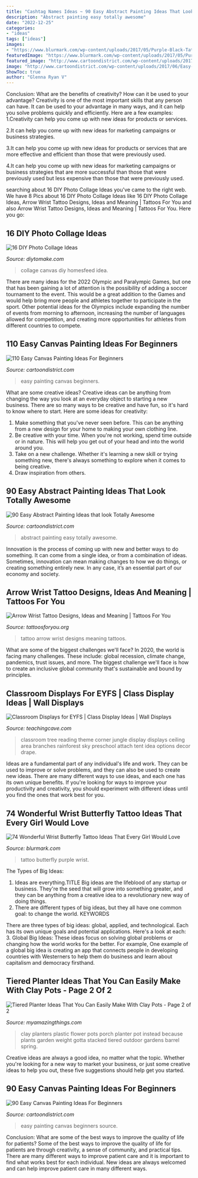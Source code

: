 ```yaml
---
title: "Cashtag Names Ideas ~ 90 Easy Abstract Painting Ideas That Look Totally Awesome"
description: "Abstract painting easy totally awesome"
date: "2022-12-25"
categories:
- "ideas"
tags: ["ideas"]
images:
- "https://www.blurmark.com/wp-content/uploads/2017/05/Purple-Black-Tattoo.jpg"
featuredImage: "https://www.blurmark.com/wp-content/uploads/2017/05/Purple-Black-Tattoo.jpg"
featured_image: "http://www.cartoondistrict.com/wp-content/uploads/2017/06/Easy-Canvas-Painting-Ideas-For-Beginners14-1.jpg"
image: "http://www.cartoondistrict.com/wp-content/uploads/2017/06/Easy-Canvas-Painting-Ideas-For-Beginners20-2.jpg"
ShowToc: true
author: "Glenna Ryan V"
---
```



Conclusion: What are the benefits of creativity? How can it be used to your advantage?
Creativity is one of the most important skills that any person can have. It can be used to your advantage in many ways, and it can help you solve problems quickly and efficiently. Here are a few examples: 
1.Creativity can help you come up with new ideas for products or services.

2.It can help you come up with new ideas for marketing campaigns or business strategies.

3.It can help you come up with new ideas for products or services that are more effective and efficient than those that were previously used.

4.It can help you come up with new ideas for marketing campaigns or business strategies that are more successful than those that were previously used but less expensive than those that were previously used.

	

		
searching about 16 DIY Photo Collage Ideas you've came to the right web. We have 8 Pics about 16 DIY Photo Collage Ideas like 16 DIY Photo Collage Ideas, Arrow Wrist Tattoo Designs, Ideas and Meaning | Tattoos For You and also Arrow Wrist Tattoo Designs, Ideas and Meaning | Tattoos For You. Here you go:
		
    
## 16 DIY Photo Collage Ideas

<img loading=lazy src="https://www.diytomake.com/wp-content/uploads/2015/10/DIY-Photo-Canvas-Collage.jpg" onerror="this.onerror=null;this.src='https://tse2.mm.bing.net/th?id=OIP.m8TI3vYpYuHwBWLG3j5kcgHaLB&amp;pid=15.1';" alt="16 DIY Photo Collage Ideas">

_Source: diytomake.com_

>collage canvas diy homesfeed idea. 

	

There are many ideas for the 2022 Olympic and Paralympic Games, but one that has been gaining a lot of attention is the possibility of adding a soccer tournament to the event. This would be a great addition to the Games and would help bring more people and athletes together to participate in the sport. Other potential ideas for the Olympics include expanding the number of events from morning to afternoon, increasing the number of languages allowed for competition, and creating more opportunities for athletes from different countries to compete.

    
## 110 Easy Canvas Painting Ideas For Beginners

<img loading=lazy src="http://www.cartoondistrict.com/wp-content/uploads/2017/06/Easy-Canvas-Painting-Ideas-For-Beginners20-2.jpg" onerror="this.onerror=null;this.src='https://tse2.mm.bing.net/th?id=OIP.vn7mkGP6XH6ZnvzPymlpnQHaKI&amp;pid=15.1';" alt="110 Easy Canvas Painting Ideas For Beginners">

_Source: cartoondistrict.com_

>easy painting canvas beginners. 

	

What are some creative ideas?
Creative ideas can be anything from changing the way you look at an everyday object to starting a new business. There are so many ways to be creative and have fun, so it's hard to know where to start. Here are some ideas for creativity: 
1. Make something that you've never seen before. This can be anything from a new design for your home to making your own clothing line. 
2. Be creative with your time. When you're not working, spend time outside or in nature. This will help you get out of your head and into the world around you. 
3. Take on a new challenge. Whether it's learning a new skill or trying something new, there's always something to explore when it comes to being creative. 
4. Draw inspiration from others.

    
## 90 Easy Abstract Painting Ideas That Look Totally Awesome

<img loading=lazy src="http://www.cartoondistrict.com/wp-content/uploads/2017/05/Easy-Abstract-Painting-Ideas28.jpg" onerror="this.onerror=null;this.src='https://tse1.mm.bing.net/th?id=OIP.aTm0lIqjMj_h72281k1EkQHaJ4&amp;pid=15.1';" alt="90 Easy Abstract Painting Ideas that look Totally Awesome">

_Source: cartoondistrict.com_

>abstract painting easy totally awesome. 

	

Innovation is the process of coming up with new and better ways to do something. It can come from a single idea, or from a combination of ideas. Sometimes, innovation can mean making changes to how we do things, or creating something entirely new. In any case, it’s an essential part of our economy and society.

    
## Arrow Wrist Tattoo Designs, Ideas And Meaning | Tattoos For You

<img loading=lazy src="https://www.tattoosforyou.org/wp-content/uploads/2017/07/Arrow-Wrist-Tattoo.jpg" onerror="this.onerror=null;this.src='https://tse2.mm.bing.net/th?id=OIP.nAbtz14jwH95QJ1Vo3D6WAHaJ3&amp;pid=15.1';" alt="Arrow Wrist Tattoo Designs, Ideas and Meaning | Tattoos For You">

_Source: tattoosforyou.org_

>tattoo arrow wrist designs meaning tattoos. 

	

What are some of the biggest challenges we'll face?
In 2020, the world is facing many challenges. These include: global recession, climate change, pandemics, trust issues, and more. The biggest challenge we'll face is how to create an inclusive global community that's sustainable and bound by principles.

    
## Classroom Displays For EYFS | Class Display Ideas | Wall Displays

<img loading=lazy src="https://www.teachingcave.com/wp-content/uploads/2013/10/tree-display.jpg" onerror="this.onerror=null;this.src='https://tse2.mm.bing.net/th?id=OIP.gomkWS2KPPK0MY3asCDkkgHaNJ&amp;pid=15.1';" alt="Classroom Displays for EYFS | Class Display Ideas | Wall Displays">

_Source: teachingcave.com_

>classroom tree reading theme corner jungle display displays ceiling area branches rainforest sky preschool attach tent idea options decor drape. 

	

Ideas are a fundamental part of any individual's life and work. They can be used to improve or solve problems, and they can also be used to create new ideas. There are many different ways to use ideas, and each one has its own unique benefits. If you're looking for ways to improve your productivity and creativity, you should experiment with different ideas until you find the ones that work best for you.

    
## 74 Wonderful Wrist Butterfly Tattoo Ideas That Every Girl Would Love

<img loading=lazy src="https://www.blurmark.com/wp-content/uploads/2017/05/Purple-Black-Tattoo.jpg" onerror="this.onerror=null;this.src='https://tse3.mm.bing.net/th?id=OIP.gYHZ50Qr0md2ln-HQI-T8wHaJ4&amp;pid=15.1';" alt="74 Wonderful Wrist Butterfly Tattoo Ideas That Every Girl Would Love">

_Source: blurmark.com_

>tattoo butterfly purple wrist. 

	

The Types of Big Ideas:
1. Ideas are everything.TITLE
Big ideas are the lifeblood of any startup or business. They're the seed that will grow into something greater, and they can be anything from a creative idea to a revolutionary new way of doing things.
2. There are different types of big ideas, but they all have one common goal: to change the world. KEYWORDS

There are three types of big ideas: global, applied, and technological. Each has its own unique goals and potential applications. Here's a look at each: 
3. Global Big Ideas: These ideas focus on solving global problems or changing how the world works for the better. For example, One example of a global big idea is creating an app that connects people in developing countries with Westerners to help them do business and learn about capitalism and democracy firsthand. 

    
## Tiered Planter Ideas That You Can Easily Make With Clay Pots - Page 2 Of 2

<img loading=lazy src="http://myamazingthings.com/wp-content/uploads/2017/07/clay-pot-ideas-11.jpg" onerror="this.onerror=null;this.src='https://tse1.mm.bing.net/th?id=OIP.mqBBXnuIibwI0htc8rbG5AHaK2&amp;pid=15.1';" alt="Tiered Planter Ideas That You Can Easily Make With Clay Pots - Page 2 of 2">

_Source: myamazingthings.com_

>clay planters plastic flower pots porch planter pot instead because plants garden weight gotta stacked tiered outdoor gardens barrel spring. 

	

Creative ideas are always a good idea, no matter what the topic. Whether you're looking for a new way to market your business, or just some creative ideas to help you out, these five suggestions should help get you started.

    
## 90 Easy Canvas Painting Ideas For Beginners

<img loading=lazy src="http://www.cartoondistrict.com/wp-content/uploads/2017/06/Easy-Canvas-Painting-Ideas-For-Beginners14-1.jpg" onerror="this.onerror=null;this.src='https://tse4.mm.bing.net/th?id=OIP.FHaDAuy51KKQGFrNYrTWLQHaJ4&amp;pid=15.1';" alt="90 Easy Canvas Painting Ideas For Beginners">

_Source: cartoondistrict.com_

>easy painting canvas beginners source. 

	

Conclusion: What are some of the best ways to improve the quality of life for patients?
Some of the best ways to improve the quality of life for patients are through creativity, a sense of community, and practical tips. There are many different ways to improve patient care and it is important to find what works best for each individual. New ideas are always welcomed and can help improve patient care in many different ways.

